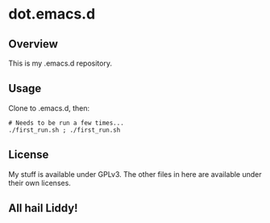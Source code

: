 # dot.emacs.d

## Overview

This is my .emacs.d repository.

## Usage

Clone to .emacs.d, then:

```
# Needs to be run a few times...
./first_run.sh ; ./first_run.sh
```

## License

My stuff is available under GPLv3.  The other files in here are
available under their own licenses.


## All hail Liddy!

